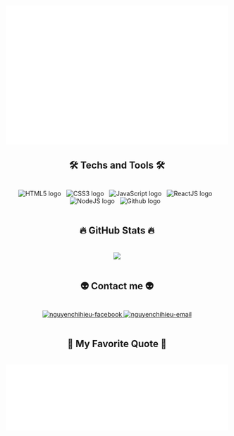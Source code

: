 <!-- nguyenchihieu official -->
<a href="#" target="_blank">
  <img src="svg/hieuChiNguyen.svg" width="1200" alt="Nguyen Chi Hiéu" />
</a>

<h2 align="center">🛠 Techs and Tools 🛠</h2>
<br>
<!-- https://simpleicons.org/ -->
<div align="center">
  <span><img src="https://img.shields.io/badge/HTML5-282C34?logo=html5&logoColor=E34F26" alt="HTML5 logo" title="HTML5" height="25" /></span>
  &nbsp;
  <span><img src="https://img.shields.io/badge/CSS3-282C34?logo=css3&logoColor=1572B6" alt="CSS3 logo" title="CSS3" height="25" /></span>
  &nbsp;
  <span><img src="https://img.shields.io/badge/JavaScript-282C34?logo=javascript&logoColor=F7DF1E" alt="JavaScript logo" title="JavaScript" height="25" /></span>
  &nbsp;
  <span><img src="https://img.shields.io/badge/ReactJS-282C34?logo=reactjs&logoColor=D969DC" alt="ReactJS logo" title="ReactJS" height="25" /></span>
  &nbsp;
  <span><img src="https://img.shields.io/badge/ReactJS-282C34?logo=reactjs&logoColor=D969DC" alt="NodeJS logo" title="NodeJS" height="25" /></span>
  &nbsp;
  <span><img src="https://img.shields.io/badge/Github-282C34?logo=github&logoColor=706E70" alt="Github logo" title="Github" height="25" /></span>
  &nbsp;
<div>
<br>
<h2 align="center">🔥 GitHub Stats 🔥</h2>
<!-- https://github.com/anuraghazra/github-readme-stats -->
<br>
<div align=center>
  <a href="#" title="ChiHieu">
    <img width="315" align="center" src="https://github-readme-stats.vercel.app/api/top-langs/?username=hieuChiNguyen&hide=c%23,powershell,Mathematica,Ruby,Objective-C,Objective-C%2b%2b,Cuda&title_color=61dafb&text_color=ffffff&icon_color=61dafb&bg_color=20232a&langs_count=8&layout=compact&border_color=61dafb&hide_border=true" />
  </a>
</div>

<br>
<h2 align="center">👽 Contact me 👽</h2>
<br>
<!-- https://icons8.com -->
<div align="center">
  <a href="https://www.facebook.com/profile.php?id=100047590084942" target="blank">
    <img src="https://img.icons8.com/bubbles/100/000000/facebook-new.png" alt="nguyenchihieu-facebook" />
  </a>
  <a href="mailto:hieu.nc1707bkhn@gmail.com" target="top">
    <img src="https://img.icons8.com/bubbles/100/000000/apple-mail.png" alt="nguyenchihieu-email" />
  </a>
</div>

<br>
<h2 align="center">📑 My Favorite Quote 📑</h2>
<br>
<a align="center" href="#" target="_blank">
  <img src="svg/hieuChiNguyen-quotes.svg" width="846" height="150" alt="Nguyen Chi Hieu" />
</a>

